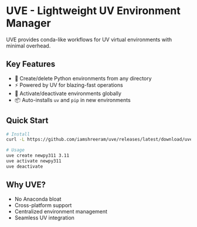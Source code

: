 # UVE - Lightweight UV Environment Manager
UVE provides conda-like workflows for UV virtual environments with minimal overhead.

## Key Features
- 🚀 Create/delete Python environments from any directory
- ⚡ Powered by UV for blazing-fast operations
- 🔄 Activate/deactivate environments globally
- 📦 Auto-installs `uv` and `pip` in new environments

## Quick Start
```bash
# Install
curl -L https://github.com/iamshreeram/uve/releases/latest/download/uve-install.sh | bash

# Usage
uve create newpy311 3.11
uve activate newpy311
uve deactivate
```

## Why UVE?
- No Anaconda bloat
- Cross-platform support
- Centralized environment management
- Seamless UV integration
